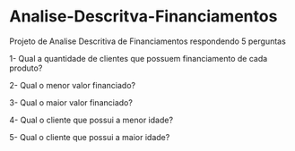 # Analise-Descritva-Financiamentos
Projeto de Analise Descritiva de Financiamentos respondendo 5 perguntas

1- Qual a quantidade de clientes que possuem financiamento de cada produto?

2- Qual o menor valor financiado?

3- Qual o maior valor financiado?

4- Qual o cliente que possui a menor idade?

5- Qual o cliente que possui a maior idade?

